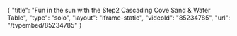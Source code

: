 {
    "title": "Fun in the sun with the Step2 Cascading Cove Sand & Water Table",
    "type": "solo",
    "layout": "iframe-static",
    "videoId": "85234785",
    "url": "\/tvpembed\/85234785"
}